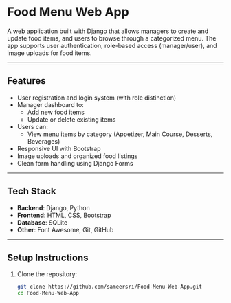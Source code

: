 # Food Menu Web App 

A web application built with Django that allows managers to create and update food items, and users to browse through a categorized menu. The app supports user authentication, role-based access (manager/user), and image uploads for food items.

---

## Features

- User registration and login system (with role distinction)
- Manager dashboard to:
  - Add new food items
  - Update or delete existing items
- Users can:
  - View menu items by category (Appetizer, Main Course, Desserts, Beverages)
- Responsive UI with Bootstrap
- Image uploads and organized food listings
- Clean form handling using Django Forms

---

## Tech Stack

- **Backend**: Django, Python
- **Frontend**: HTML, CSS, Bootstrap
- **Database**: SQLite
- **Other**: Font Awesome, Git, GitHub

---

## Setup Instructions

1. Clone the repository:
   ```bash
   git clone https://github.com/sameersri/Food-Menu-Web-App.git
   cd Food-Menu-Web-App
